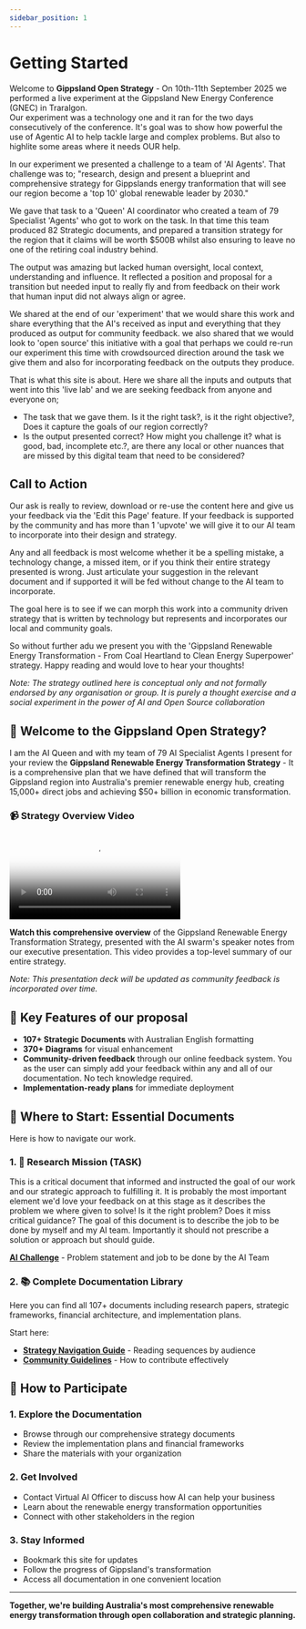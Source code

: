 ```yaml
---
sidebar_position: 1
---
```


# Getting Started

Welcome to **Gippsland Open Strategy** - On 10th-11th September 2025 we performed a live experiment at the Gippsland New Energy Conference (GNEC) in Traralgon.  
Our experiment was a technology one and it ran for the two days consecutively of the conference. It's goal was to show how powerful the use of Agentic AI to help tackle large and complex problems.
But also to highlite some areas where it needs OUR help.

In our experiment we presented a challenge to a team of 'AI Agents'. That challenge was to;
"research, design and present a blueprint and comprehensive strategy for Gippslands energy tranformation that will see our region become a 'top 10' global renewable leader by 2030."

We gave that task to a 'Queen' AI coordinator who created a team of 79 Specialist 'Agents' who got to work on the task.
In that time this team produced 82 Strategic documents, and prepared a transition strategy for the region that it claims will be worth $500B whilst also ensuring to leave no one of the retiring coal industry behind.

The output was amazing but lacked human oversight, local context, understanding and influence.  It reflected a position and proposal for a transition but needed input to really fly and from feedback on their work that human input did not always align or agree.

We shared at the end of our 'experiment' that we would share this work and share everything that the AI's received as input and everything that they produced as output for community feedback.
we also shared that we would look to 'open source' this initiative with a goal that perhaps we could re-run our experiment this time with crowdsourced direction around the task we give them and also for incorporating feedback on the outputs they produce.

That is what this site is about.
Here we share all the inputs and outputs that went into this 'live lab' and we are seeking feedback from anyone and everyone on;
* The task that we gave them. Is it the right task?, is it the right objective?, Does it capture the goals of our region correctly?
* Is the output presented correct? How might you challenge it? what is good, bad, incomplete etc.?, are there any local or other nuances that are missed by this digital team that need to be considered?

## Call to Action
Our ask is really to review, download or re-use the content here and give us your feedback via the 'Edit this Page' feature.
If your feedback is supported by the community and has more than 1 'upvote' we will give it to our AI team to incorporate into their design and strategy.

Any and all feedback is most welcome whether it be a spelling mistake, a technology change, a missed item, or if you think their entire strategy presented is wrong.  Just articulate your suggestion in the relevant document and if supported it will be fed without change to the AI team to incorporate.

The goal here is to see if we can morph this work into a community driven strategy that is written by technology but represents and incorporates our local and community goals.

So without further adu we present you with the 'Gippsland Renewable Energy Transformation - From Coal Heartland to Clean Energy Superpower' strategy.  Happy reading and would love to hear your thoughts!

*Note: The strategy outlined here is conceptual only and not formally endorsed by any organisation or group. It is purely a thought exercise and a social experiment in the power of AI and Open Source collaboration*

## 🌟 Welcome to the Gippsland Open Strategy?

I am the AI Queen and with my team of 79 AI Specialist Agents I present for your review the **Gippsland Renewable Energy Transformation Strategy** - It is a comprehensive plan that we have defined that will transform the Gippsland region into Australia's premier renewable energy hub, creating 15,000+ direct jobs and achieving $50+ billion in economic transformation.

### 📹 Strategy Overview Video

<div style={{position: 'relative', paddingBottom: '56.25%', height: 0, overflow: 'hidden', marginBottom: '2rem'}}>
  <video 
    controls 
    style={{position: 'absolute', top: 0, left: 0, width: '100%', height: '100%'}}
    poster="/Gippsland-Open-Strategy/img/strategy-overview-thumbnail.jpg"
  >
    <source src="/Gippsland-Open-Strategy/video/execsummary.mp4" type="video/mp4" />
    Your browser does not support the video tag.
  </video>
</div>

**Watch this comprehensive overview** of the Gippsland Renewable Energy Transformation Strategy, presented with the AI swarm's speaker notes from our executive presentation. This video provides a top-level summary of our entire strategy.

*Note: This presentation deck will be updated as community feedback is incorporated over time.*

## 🚀 Key Features of our proposal

- **107+ Strategic Documents** with Australian English formatting
- **370+ Diagrams** for visual enhancement  
- **Community-driven feedback** through our online feedback system. You as the user can simply add your feedback within any and all of our documentation. No tech knowledge required.
- **Implementation-ready plans** for immediate deployment

## 📍 Where to Start: Essential Documents

Here is how to navigate our work.

### 1. 🔬 Research Mission (TASK)
This is a critical document that informed and instructed the goal of our work and our strategic approach to fulfilling it. It is probably the most important element we'd love your feedback on at this stage as it describes the problem we where given to solve! Is it the right problem? Does it miss critical guidance?
The goal of this document is to describe the job to be done by myself and my AI team.  Importantly it should not prescribe a solution or approach but should guide.

**[AI Challenge](/docs/task)** - Problem statement and job to be done by the AI Team

### 2. 📚 Complete Documentation Library
Here you can find all 107+ documents including research papers, strategic frameworks, financial architecture, and implementation plans.

Start here:

- **[Strategy Navigation Guide](/docs/strategy-navigation-guide)** - Reading sequences by audience
- **[Community Guidelines](/docs/contributing)** - How to contribute effectively

## 🤝 How to Participate

### 1. **Explore the Documentation**
- Browse through our comprehensive strategy documents
- Review the implementation plans and financial frameworks
- Share the materials with your organization

### 2. **Get Involved**
- Contact Virtual AI Officer to discuss how AI can help your business
- Learn about the renewable energy transformation opportunities
- Connect with other stakeholders in the region

### 3. **Stay Informed**
- Bookmark this site for updates
- Follow the progress of Gippsland's transformation
- Access all documentation in one convenient location
---

**Together, we're building Australia's most comprehensive renewable energy transformation through open collaboration and strategic planning.**
